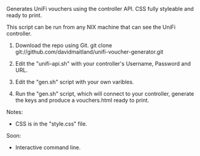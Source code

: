 Generates UniFi vouchers using the controller API. CSS fully styleable and ready to print.

This script can be run from any NIX machine that can see the UniFi controller.

1. Download the repo using Git.
    git clone git://github.com/davidmaitland/unifi-voucher-generator.git

2. Edit the "unifi-api.sh" with your controller's Username, Password and URL.

3. Edit the "gen.sh" script with your own varibles.

4. Run the "gen.sh" script, which will connect to your controller, generate the keys and produce a vouchers.html ready to print.

Notes:
- CSS is in the "style.css" file.

Soon:
- Interactive command line.